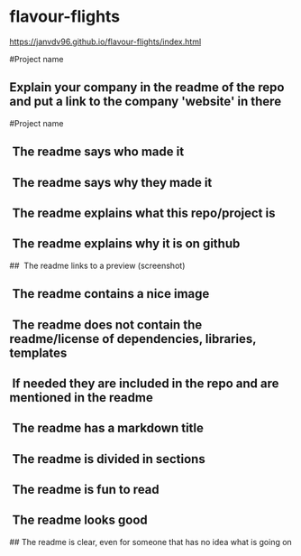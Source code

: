 # flavour-flights

https://janvdv96.github.io/flavour-flights/index.html

#Project name
   ## Explain your company in the readme of the repo and put a link to the company 'website' in there
#Project name
   ##  The readme says who made it
   ##  The readme says why they made it
   ##  The readme explains what this repo/project is
   ##  The readme explains why it is on github
   ##  The readme links to a preview (screenshot)
   ##  The readme contains a nice image
   ##  The readme does not contain the readme/license of dependencies, libraries, templates
   ##  If needed they are included in the repo and are mentioned in the readme
   ##  The readme has a markdown title
   ##  The readme is divided in sections
   ##  The readme is fun to read
   ##  The readme looks good
   ## The readme is clear, even for someone that has no idea what is going on
